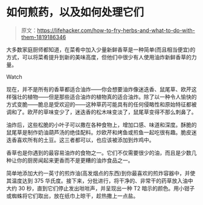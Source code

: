 # 如何煎药，以及如何处理它们

> 原文：<https://lifehacker.com/how-to-fry-herbs-and-what-to-do-with-them-1819186346>

大多数家庭厨师都知道，在菜肴中加入少量新鲜香草是一种简单(而且相当便宜)的方式，可以将菜肴提升到新的美味高度，但他们中很少有人使用油炸新鲜香草的力量。

Watch

现在，并不是所有的香草都适合油炸——你会想要油炸像迷迭香、鼠尾草、欧芹这样强壮的植物——但是那些适合油炸的植物真的适合油炸。除了以一种令人愉快的方式变脆——脆总是受欢迎的——这种草药可能具有的任何侵略性和原始特征都被调和了。欧芹的草味变少了，迷迭香的松木味变淡了，鼠尾草变得不那么刺鼻了。

油炸后，这些松脆的小叶子可以撒在各种食物上，增加口感、味道和深度。酥脆的鼠尾草是制作奶油葫芦汤的绝佳配料。炒欧芹和烤鱼或煎鱼一起吃很有趣。脆皮迷迭香喜欢所有的土豆。这三者都可以，也应该被添加到炸鸡中。

香草也是你遇到的最容易油炸的食物之一。它们不仅需要很少的油，而且是少数几种让你的厨房闻起来更香而不是更糟的油炸食品之一。

简单地添加大约一英寸的煎炸油(高发烟点的东西)到你最喜欢的煎炸容器中，并使其温度达到 375 华氏度。接下来，分批进行，将干净的、非常干的药草放入油中大约 30 秒，直到它们停止发出咝咝声，并呈现出一种 T2 暗示的颜色。用小钳子或蜘蛛将它们取出，放在纸巾上晾干，趁热撒上一点盐。